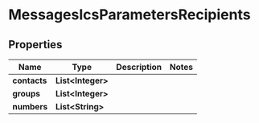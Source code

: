 
# MessagesIcsParametersRecipients

## Properties
Name | Type | Description | Notes
------------ | ------------- | ------------- | -------------
**contacts** | **List&lt;Integer&gt;** |  | 
**groups** | **List&lt;Integer&gt;** |  | 
**numbers** | **List&lt;String&gt;** |  | 




